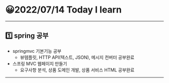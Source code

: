 # 😀2022/07/14 Today I learn
-------------------------
## 1️⃣ spring 공부
  * springmvc 기본기능 공부
    * 뷰템플릿, HTTP API(텍스트, JSON), 메시지 컨버터 공부완료
  * 스프링 MVC 웹페이지 만들기
    * 요구사항 분석, 상품 도메인 개발, 상품 서비스 HTML 공부완료 
------------------------
